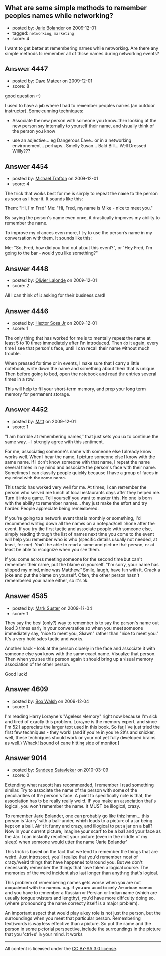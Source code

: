 ## What are some simple methods to remember peoples names while networking?

- posted by: [Jarie Bolander](https://stackexchange.com/users/-1/585-jarie-bolander) on 2009-12-01
- tagged: `networking`, `marketing`
- score: 4

I want to get better at remembering names while networking. Are there any simple methods to remember all of those names during networking events?


## Answer 4447

- posted by: [Dave Mateer](https://stackexchange.com/users/-1/1740-dave-mateer) on 2009-12-01
- score: 8

good question :-)  

I used to have a job where I had to remember peoples names (an outdoor instructor).  Some cunning techniques:

- Associate the new person with someone you know..then looking at the new person say internally to yourself their name, and visually think of the person you know

- use an adjective... eg Dangerous Dave.. or in a networking environement... perhaps.. Smelly Susan... Bald Bill... Well Dressed Willly??? <grin>





## Answer 4454

- posted by: [Michael Trafton](https://stackexchange.com/users/-1/19-michael-trafton) on 2009-12-01
- score: 4

The trick that works best for me is simply to repeat the name to the person as soon as I hear it. It sounds like this:

Them: "Hi, I'm Fred"
Me: "Hi, Fred, my name is Mike - nice to meet you."

By saying the person's name even once, it drastically improves my ability to remember the name. 

To improve my chances even more, I try to use the person's name in my conversation with them. It sounds like this:

Me: "So, Fred, how did you find out about this event?", or "Hey Fred, I'm going to the bar - would you like something?"








## Answer 4448

- posted by: [Olivier Lalonde](https://stackexchange.com/users/-1/1030-olivier-lalonde) on 2009-12-01
- score: 2

All I can think of is asking for their business card!


## Answer 4446

- posted by: [Hector Sosa Jr](https://stackexchange.com/users/-1/10218-hector-sosa-jr) on 2009-12-01
- score: 1

The only thing that has worked for me is to mentally repeat the name at least 5 to 10 times immediately after I'm introduced. Then do it again, every time I see that person's face, until I can recall their name without much trouble.

When pressed for time or in events, I make sure that I carry a little notebook, write down the name and something about them that is unique. Then before going to bed, open the notebook and read the entries several times in a row.

This will help to fill your short-term memory, and prep your long term memory for permanent storage.


## Answer 4452

- posted by: [Matt](https://stackexchange.com/users/-1/1653-matt) on 2009-12-01
- score: 1

"I am horrible at remembering names," that just sets you up to continue the same way.  - I strongly agree with this sentiment. 

For me, associating someone's name with someone else I already know works well. When I hear the name, I picture someone else I know with the same name. If I don't know someone with that name, I repeat the name several times in my mind and associate the person's face with their name. Sometimes I can classify people quickly because I have a group of faces in my mind with the same name. 

This tactic has worked very well for me. At times, I can remember the person who served me lunch at local restaurants days after they helped me. Turn it into a game. Tell yourself you want to master this. No one is born with the ability to remember names... they just make the effort and try harder. People appreciate being remembered.

If you're going to a network event that is monthly or something, I'd recommend writing down all the names on a notepad/cell phone after the event. If you try the first tactic and associate people with someone else, simply reading through the list of names next time you come to the event will help you remember who is who (specific details usually not needed, at least, for me). You'll be able to read a name and picture that person, or at least be able to recognize when you see them.

If you come across meeting someone for the second time but can't remember their name, put the blame on yourself. "I'm sorry, your name has slipped my mind, mine was Matthew." Smile, laugh, have fun with it. Crack a joke and put the blame on yourself. Often, the other person hasn't remembered your name either, so it's ok.  


## Answer 4585

- posted by: [Mark Suster](https://stackexchange.com/users/-1/527-mark-suster) on 2009-12-04
- score: 1

They say the best (only?) way to remember is to  say the person's name out loud 3 times early in your conversation so when you meet someone immediately say, "nice to meet you, Shawn" rather than "nice to meet you."  It's a very hold sales tactic and works.

Another hack - look at the person closely in the face and associate it with someone else you know with the same exact name.  Visualize that person.  Then when you see this person again it should bring up a visual memory association of the other person.

Good luck!


## Answer 4609

- posted by: [Bob Walsh](https://stackexchange.com/users/-1/346-bob-walsh) on 2009-12-04
- score: 1

I'm reading Harry Lorayne's "Ageless Memory" right now because I'm sick and tired of exactly this problem. Lorayne is the memory expert, and since I'm 52 I appreciate the larger text used in this book. So far, I've just tried the first few techniques - they work! (and if you're in you're 20's and snicker, well, these techniques should work on your not yet fully developed brains as well.) Whack! [sound of cane hitting side of monitor.]


## Answer 9014

- posted by: [Sandeep Satavlekar](https://stackexchange.com/users/-1/2461-sandeep-satavlekar) on 2010-03-09
- score: 0

Extending what nzscott has recommended, I remember I read something similar. Try to associate the name of the person with some of the peculiarities of the person's face. A point to specifically note is that, the association has to be really really weird. IF you make an association that's logical, you won't remember the name. It MUST be illogical, crazy. 

To remember Jarie Bolander, one can probably go like this:
  hmm... this person is 'Jarry' with a ball-under, which leads to a picture of a jar being kept on a ball. Ain't it funny and crazy, and illogical to put a jar on a ball? Now in your current picture, imagine your scarf to be a ball and your face as the Jar. I can instantly recollect your picture (even in the middle of my sleep) when someone would utter the name 'Jarie Bolander'


This trick is based on the fact that we tend to remember the things that are weird. Just introspect, you'll realize that you'd remember most of crazy/weird things that have happened to/around you. But we don't necessarily remember the things that have taken a logical course.
The memories of the weird incident also last longer than anything that's logical.

This problem of remembering names gets worse when you are not acquainted with the names. e.g. if you are used to only American names and you have to remember a Russian or Persian or Indian name (which are usually tongue twisters and lengthy), you'd have more difficulty doing so. (where pronouncing the name correctly itself is a major problem).

An important aspect that would play a key role is not just the person, but the surroundings when you meet that particular person. Remembering text/words is way less effective than a picture. So put the name and the person in some pictorial perspective, include the surroundings in the picture that you 'ctrl+s' in your mind. It works!

 



---

All content is licensed under the [CC BY-SA 3.0 license](https://creativecommons.org/licenses/by-sa/3.0/).
